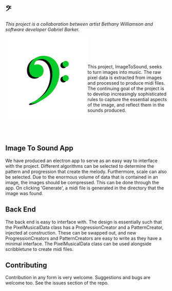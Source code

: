 # 𝄢

_This project is a collaboration between artist Bethany Williamson and software developer Gabriel Barker._

<img align="left" src="ImageToSoundLogo2.png">
<br/>
<br/>
<br/>
<br/>
<br/>
This project, ImageToSound, seeks to turn images into music. The raw pixel data is extracted from images and processed to produce midi files. The continuing goal of the project is to develop increasingly sophisticated rules to capture the essential aspects of the image, and reflect them in the sounds produced.
<br/>
<br/>
<br/>
<br/>
<br/>

## Image To Sound App

We have produced an electron app to serve as an easy way to interface with the project. Different algorithms can be selected to determine the pattern and progression that create the melody. Furthermore, scale can also be selected. Due to the enormous volume of data that is contained in an image, the images should be compressed. This can be done through the app. On clicking 'Generate', a midi file is generated in the directory that the image was found.

## Back End

The back end is easy to interface with. The design is essentially such that the PixelMusicalData class has a ProgressionCreator and a PatternCreator, injected at construction. These can be swapped out, and new ProgressionCreators and PatternCreators are easy to write as they have a minimal interface. The PixelMusicalData class can be used alongside scribbletune to create midi files.

## Contributing

Contribution in any form is very welcome. Suggestions and bugs are welcome too. See the issues section of the repo.
